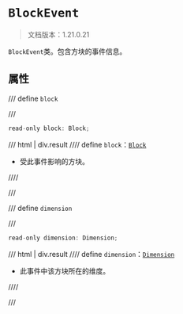 # `BlockEvent`

> 文档版本：1.21.0.21

`BlockEvent`类。包含方块的事件信息。

## 属性

/// define
`block`


///

```js
read-only block: Block;
```

/// html | div.result
//// define
`block`：[`Block`](./block.md)

- 受此事件影响的方块。


////

///


/// define
`dimension`


///

```js
read-only dimension: Dimension;
```

/// html | div.result
//// define
`dimension`：[`Dimension`](./dimension.md)

- 此事件中该方块所在的维度。


////

///

